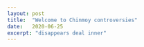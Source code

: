 ```yaml
---
layout: post
title:  "Welcome to Chinmoy controversies"
date:   2020-06-25
excerpt: "disappears deal inner"
---
```

